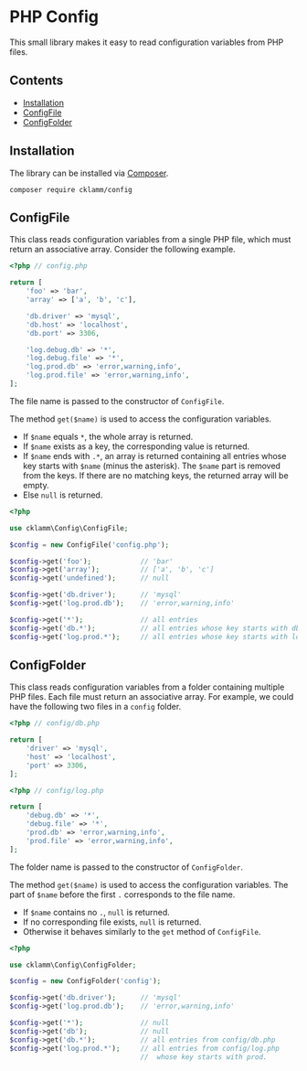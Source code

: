 # PHP Config

This small library makes it easy to read configuration variables from PHP files.

## Contents

* [Installation](#installation)
* [ConfigFile](#configfile)
* [ConfigFolder](#configfolder)

## Installation

The library can be installed via [Composer](https://getcomposer.org).

```
composer require cklamm/config
```

## ConfigFile

This class reads configuration variables from a single PHP file, which must return an associative array. Consider the following example.

```php
<?php // config.php

return [
    'foo' => 'bar',
    'array' => ['a', 'b', 'c'],

    'db.driver' => 'mysql',
    'db.host' => 'localhost',
    'db.port' => 3306,

    'log.debug.db' => '*',
    'log.debug.file' => '*',
    'log.prod.db' => 'error,warning,info',
    'log.prod.file' => 'error,warning,info',
];
```

The file name is passed to the constructor of `ConfigFile`.

The method `get($name)` is used to access the configuration variables.

* If `$name` equals `*`, the whole array is returned.
* If `$name` exists as a key, the corresponding value is returned.
* If `$name` ends with `.*`, an array is returned containing all entries whose key starts with `$name` (minus the asterisk). The `$name` part is removed from the keys. If there are no matching keys, the returned array will be empty.
* Else `null` is returned.

```php
<?php

use cklamm\Config\ConfigFile;

$config = new ConfigFile('config.php');

$config->get('foo');            // 'bar'
$config->get('array');          // ['a', 'b', 'c']
$config->get('undefined');      // null

$config->get('db.driver');      // 'mysql'
$config->get('log.prod.db');    // 'error,warning,info'

$config->get('*');              // all entries
$config->get('db.*');           // all entries whose key starts with db.
$config->get('log.prod.*');     // all entries whose key starts with log.prod.
```

## ConfigFolder

This class reads configuration variables from a folder containing multiple PHP files. Each file must return an associative array. For example, we could have the following two files in a `config` folder.

```php
<?php // config/db.php

return [
    'driver' => 'mysql',
    'host' => 'localhost',
    'port' => 3306,
];
```

```php
<?php // config/log.php

return [
    'debug.db' => '*',
    'debug.file' => '*',
    'prod.db' => 'error,warning,info',
    'prod.file' => 'error,warning,info',
];
```

The folder name is passed to the constructor of `ConfigFolder`.

The method `get($name)` is used to access the configuration variables. The part of `$name` before the first `.` corresponds to the file name.

* If `$name` contains no `.`, `null` is returned.
* If no corresponding file exists, `null` is returned.
* Otherwise it behaves similarly to the `get` method of `ConfigFile`.

```php
<?php

use cklamm\Config\ConfigFolder;

$config = new ConfigFolder('config');

$config->get('db.driver');      // 'mysql'
$config->get('log.prod.db');    // 'error,warning,info'

$config->get('*');              // null
$config->get('db');             // null
$config->get('db.*');           // all entries from config/db.php
$config->get('log.prod.*');     // all entries from config/log.php
                                //  whose key starts with prod.
```

